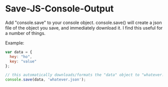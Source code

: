 Save-JS-Console-Output
======================

Add "console.save" to your console object.  console.save(<object>) will create a json file of the object you save, and immediately download it.  I find this useful for a number of things.

Example:
```JavaScript
var data = { 
  hey: "ho",
  key: "value"
};

// this automatically downloads/formats the "data" object to "whatever.json"
console.save(data, 'whatever.json'); 
```
